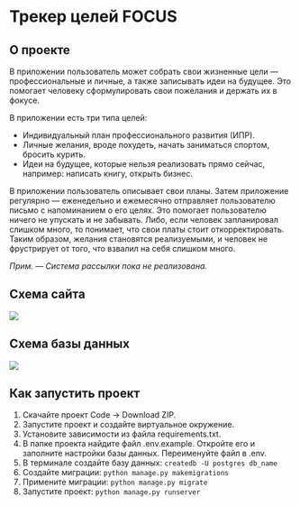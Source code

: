 #  Трекер целей FOCUS

##  О проекте
В приложении пользователь может собрать свои жизненные цели — профессиональные и личные, а также записывать идеи на будущее. Это помогает человеку сформулировать свои пожелания и держать их в фокусе. 

В приложении есть три типа целей:
- Индивидуальный план профессионального развития (ИПР).
- Личные желания, вроде похудеть, начать заниматься спортом, бросить курить.
- Идеи на будущее, которые нельзя реализовать прямо сейчас, например: написать книгу, открыть бизнес.

В приложении пользователь описывает свои планы. Затем приложение регулярно — еженедельно и ежемесячно отправляет пользователю письмо с напоминанием о его целях. Это помогает пользователю ничего не упускать и не забывать. Либо, если человек запланировал слишком много, то понимает, что свои платы стоит откорректировать. Таким образом, желания становятся реализуемыми, и человек не фрустрирует от того, что взвалил на себя слишком много.

*Прим. — Система рассылки пока не реализована.* 

##  Схема сайта
![](https://github.com/millana4/Images/blob/main/Goal%20Tracker%20%D0%BD%D0%B0%20Django.jpg)

##  Схема базы данных
![](https://github.com/millana4/Images/blob/main/Database%20.jpg)

##  Как запустить проект
1. Скачайте проект Code → Download ZIP.
2. Запустите проект и создайте виртуальное окружение.
3. Установите зависимости из файла requirements.txt.
4. В папке проекта найдите файл .env.example. Откройте его и заполните настройки базы данных. Переименуйте файл в .env.
5. В терминале создайте базу данных:
`createdb -U postgres db_name`
6. Создайте миграции:
`python manage.py makemigrations`
7. Примените миграции:
`python manage.py migrate`
8. Запустите проект:
`python manage.py runserver`
